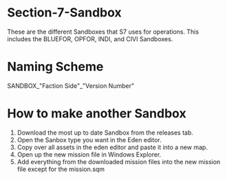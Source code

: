 # Section-7-Sandbox
These are the different Sandboxes that S7 uses for operations. This includes the BLUEFOR, OPFOR, INDI, and CIVI Sandboxes.

# Naming Scheme
  SANDBOX_"Faction Side"_"Version Number"
 
# How to make another Sandbox
  1. Download the most up to date Sandbox from the releases tab.
  2. Open the Sanbox type you want in the Eden editor.
  3. Copy over all assets in the eden editor and paste it into a new map.
  4. Open up the new mission file in Windows Explorer.
  5. Add everything from the downloaded mission files into the new mission file except for the mission.sqm
